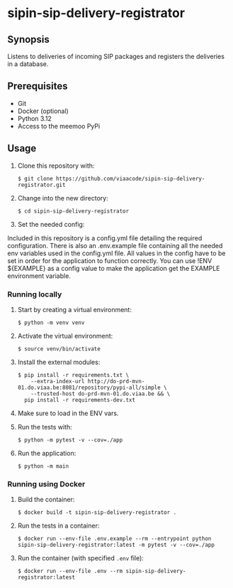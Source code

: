 # sipin-sip-delivery-registrator

## Synopsis

Listens to deliveries of incoming SIP packages and registers the deliveries in a database.

## Prerequisites

* Git
* Docker (optional)
* Python 3.12
* Access to the meemoo PyPi

## Usage

1. Clone this repository with:

    `$ git clone https://github.com/viaacode/sipin-sip-delivery-registrator.git`

2. Change into the new directory:

    `$ cd sipin-sip-delivery-registrator`

3. Set the needed config:

Included in this repository is a config.yml file detailing the required configuration. There is also an .env.example file containing all the needed env variables used in the config.yml file. All values in the config have to be set in order for the application to function correctly. You can use !ENV ${EXAMPLE} as a config value to make the application get the EXAMPLE environment variable.

### Running locally

1. Start by creating a virtual environment:

    `$ python -m venv venv`

2. Activate the virtual environment:

    `$ source venv/bin/activate`

3. Install the external modules:

    ```
    $ pip install -r requirements.txt \
        --extra-index-url http://do-prd-mvn-01.do.viaa.be:8081/repository/pypi-all/simple \
        --trusted-host do-prd-mvn-01.do.viaa.be && \
      pip install -r requirements-dev.txt
    ```

4. Make sure to load in the ENV vars.

5. Run the tests with:

    `$ python -m pytest -v --cov=./app`

6. Run the application:

    `$ python -m main`

### Running using Docker

1. Build the container:

    `$ docker build -t sipin-sip-delivery-registrator .`

2. Run the tests in a container:

    `$ docker run --env-file .env.example --rm --entrypoint python sipin-sip-delivery-registrator:latest -m pytest -v --cov=./app`

3. Run the container (with specified `.env` file):

    `$ docker run --env-file .env --rm sipin-sip-delivery-registrator:latest`
